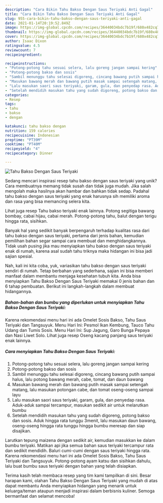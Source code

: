 ```yaml
---
description: "Cara Bikin Tahu Bakso Dengan Saus Teriyaki Anti Gagal"
title: "Cara Bikin Tahu Bakso Dengan Saus Teriyaki Anti Gagal"
slug: 955-cara-bikin-tahu-bakso-dengan-saus-teriyaki-anti-gagal
date: 2021-01-14T20:19:52.849Z
image: https://img-global.cpcdn.com/recipes/36440034bdc7b19f/680x482cq70/tahu-bakso-dengan-saus-teriyaki-foto-resep-utama.jpg
thumbnail: https://img-global.cpcdn.com/recipes/36440034bdc7b19f/680x482cq70/tahu-bakso-dengan-saus-teriyaki-foto-resep-utama.jpg
cover: https://img-global.cpcdn.com/recipes/36440034bdc7b19f/680x482cq70/tahu-bakso-dengan-saus-teriyaki-foto-resep-utama.jpg
author: Isaac Dixon
ratingvalue: 4.5
reviewcount: 7
recipeingredient:

recipeinstructions:
- "Potong-potong tahu sesuai selera, lalu goreng jangan sampai kering"
- "Potong-potong bakso dan sosis"
- "Sambil menunggu tahu selesai digoreng, cincang bawang putih sampai halus, lalu potong bawang merah, cabe, tomat, dan daun bawang"
- "Masukan bawang merah dan bawang putih masak sampai setengah matang, lalu masukan potongan cabe, dan tomat oseng-oseng sampai layu"
- "Lalu masukan saori saus teriyaki, garam, gula, dan penyedap rasa. Aduk-aduk sampai tercampur, masukan sedikit air untuk melarutkan bumbu"
- "Setelah mendidih masukan tahu yang sudah digoreng, potong bakso dan sosis. Aduk hingga rata tunggu 3menit, lalu masukan daun bawang, oseng-oseng hingga rata tunggu hingga bumbu meresap dan siap disajikan."
categories:
- Resep
tags:
- tahu
- bakso
- dengan

katakunci: tahu bakso dengan 
nutrition: 159 calories
recipecuisine: Indonesian
preptime: "PT39M"
cooktime: "PT40M"
recipeyield: "4"
recipecategory: Dinner

---
```



![Tahu Bakso Dengan Saus Teriyaki](https://img-global.cpcdn.com/recipes/36440034bdc7b19f/680x482cq70/tahu-bakso-dengan-saus-teriyaki-foto-resep-utama.jpg)

Sedang mencari inspirasi resep tahu bakso dengan saus teriyaki yang unik? Cara membuatnya memang tidak susah dan tidak juga mudah. Jika salah mengolah maka hasilnya akan hambar dan bahkan tidak sedap. Padahal tahu bakso dengan saus teriyaki yang enak harusnya sih memiliki aroma dan rasa yang bisa memancing selera kita.

Lihat juga resep Tahu bakso teriyaki enak lainnya. Potong segitiga bawang bombay, cabai hijau, cabai merah. Potong-potong tahu, balut dengan terigu hingga rata, sisihkan.

Banyak hal yang sedikit banyak berpengaruh terhadap kualitas rasa dari tahu bakso dengan saus teriyaki, pertama dari jenis bahan, kemudian pemilihan bahan segar sampai cara membuat dan menghidangkannya. Tidak usah pusing jika mau menyiapkan tahu bakso dengan saus teriyaki enak di rumah, karena asal sudah tahu triknya maka hidangan ini bisa jadi sajian spesial.


Nah, kali ini kita coba, yuk, variasikan tahu bakso dengan saus teriyaki sendiri di rumah. Tetap berbahan yang sederhana, sajian ini bisa memberi manfaat dalam membantu menjaga kesehatan tubuh kita. Anda bisa menyiapkan Tahu Bakso Dengan Saus Teriyaki memakai 0 jenis bahan dan 6 tahap pembuatan. Berikut ini langkah-langkah dalam membuat hidangannya.

<!--inarticleads1-->

##### Bahan-bahan dan bumbu yang diperlukan untuk menyiapkan Tahu Bakso Dengan Saus Teriyaki:



Karena rekomendasi menu hari ini ada Omelet Sosis Bakso, Tahu Saus Teriyaki dan Tangsuyuk. Menu Hari Ini: Pesmol Ikan Kembung, Tauco Tahu Udang dan Tumis Sosis. Menu Hari Ini: Sup Jagung, Garo Bunga Pepaya dan Nasi Liwet Solo. Lihat juga resep Oseng kacang panjang saus teriyaki enak lainnya. 

<!--inarticleads2-->

##### Cara menyiapkan Tahu Bakso Dengan Saus Teriyaki:

1. Potong-potong tahu sesuai selera, lalu goreng jangan sampai kering
1. Potong-potong bakso dan sosis
1. Sambil menunggu tahu selesai digoreng, cincang bawang putih sampai halus, lalu potong bawang merah, cabe, tomat, dan daun bawang
1. Masukan bawang merah dan bawang putih masak sampai setengah matang, lalu masukan potongan cabe, dan tomat oseng-oseng sampai layu
1. Lalu masukan saori saus teriyaki, garam, gula, dan penyedap rasa. Aduk-aduk sampai tercampur, masukan sedikit air untuk melarutkan bumbu
1. Setelah mendidih masukan tahu yang sudah digoreng, potong bakso dan sosis. Aduk hingga rata tunggu 3menit, lalu masukan daun bawang, oseng-oseng hingga rata tunggu hingga bumbu meresap dan siap disajikan.


Larutkan tepung maizena dengan sedikit air, kemudian masukkan ke dalam bumbu teriyaki. Matikan api jika semua bahan saus teriyaki tercampur rata dan sedikit mendidih. Baluri cumi-cumi dengan saus teriyaki hingga rata. Karena rekomendasi menu hari ini ada Omelet Sosis Bakso, Tahu Saus Teriyaki dan Tangsuyuk. Potong-potong ayam katsu dan sisihkan dahulu, lalu buat bumbu saus teriyaki dengan bahan yang telah disiapkan. 

Terima kasih telah membaca resep yang tim kami tampilkan di sini. Besar harapan kami, olahan Tahu Bakso Dengan Saus Teriyaki yang mudah di atas dapat membantu Anda menyiapkan hidangan yang menarik untuk keluarga/teman ataupun menjadi inspirasi dalam berbisnis kuliner. Semoga bermanfaat dan selamat mencoba!
